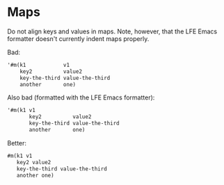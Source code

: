# Maps

Do not align keys and values in maps. Note, however, that the LFE Emacs formatter doesn't currently indent maps properly.

Bad:

```lisp
'#m(k1            v1
    key2          value2
    key-the-third value-the-third
    another       one)
```

Also bad (formatted with the LFE Emacs formatter):

```lisp
'#m(k1 v1
       key2          value2
       key-the-third value-the-third
       another       one)
```

Better:

```lisp
#m(k1 v1
   key2 value2
   key-the-third value-the-third
   another one)
```
